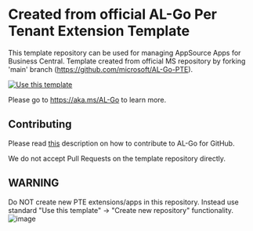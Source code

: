 # Created from official AL-Go Per Tenant Extension Template
This template repository can be used for managing AppSource Apps for Business Central. Template created from official MS repository by forking 'main' branch (https://github.com/microsoft/AL-Go-PTE).

[![Use this template](https://github.com/microsoft/AL-Go/assets/10775043/ca1ecc85-2fd3-4ab5-a866-bd2e7e80259d)](https://github.com/new?template_name=AL-Go-PTE&template_owner=microsoft)

Please go to https://aka.ms/AL-Go to learn more.

## Contributing

Please read [this](https://github.com/microsoft/AL-Go/blob/main/Scenarios/Contribute.md) description on how to contribute to AL-Go for GitHub.

We do not accept Pull Requests on the template repository directly.

## WARNING

Do NOT create new PTE extensions/apps in this repository. Instead use standard "Use this template" -> "Create new repository" functionality.
![image](https://github.com/StrongPointLT-ERP/AL-Go-PTE/assets/8171020/96cf069e-0523-40f4-8661-bc7b8529a5fc)
